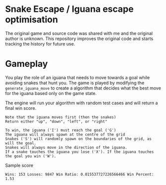 # Snake Escape / Iguana escape optimisation

The original game and source code was shared with me and the original author is unknown.
This repository improves the original code and starts tracking the history for future use.

# Gameplay

You play the role of an iguana that needs to move towards a goal while avoiding snakes that hunt you.
The game is played by modifying the `generate_iguana_move` to create a algorithm that decides what the best move for the iguana based only on the game state.

The engine will run your algorithm with random test cases and will return a final win score. 
```
Note that the iguana moves first (then the snakes)
Return either "up", "down", "left", or "right"

To win, the iguana ('I') must reach the goal ('G')
The iguana will always spawn at the centre of the grid
Snakes ('S') will randomly spawn on the boundaries of the grid, as will the goal.
Snakes will always move in the direction of the iguana.
If a snake touches the iguana you lose ('X'). If the iguana touches the goal you win ('W').
```

Sample score
```
Wins: 153 Losses: 9847 Win Ratio: 0.015537727226566466 Win Percent: 1.53
```